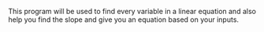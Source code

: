 This program will be used to find every variable in a linear equation and also help you find the slope and give you an equation based on your inputs.
